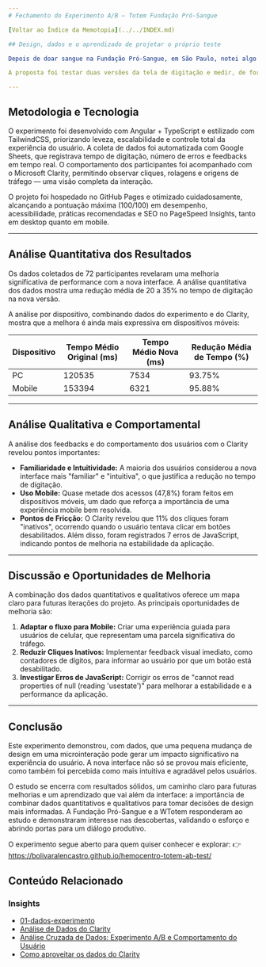 ```yaml
---
# Fechamento do Experimento A/B — Totem Fundação Pró-Sangue

[Voltar ao Índice da Memotopia](../../INDEX.md)

## Design, dados e o aprendizado de projetar o próprio teste

Depois de doar sangue na Fundação Pró-Sangue, em São Paulo, notei algo simples: o totem de autoatendimento poderia oferecer uma digitação de CPF mais intuitiva. Esse pequeno detalhe deu origem a um projeto pessoal de design e pesquisa aplicada, criado com o mesmo propósito da doação — contribuir de forma prática para melhorar a experiência de outras pessoas.

A proposta foi testar duas versões da tela de digitação e medir, de forma estruturada, qual delas era mais rápida, mais clara e menos propensa a erros.

---
```


## Metodologia e Tecnologia

O experimento foi desenvolvido com Angular + TypeScript e estilizado com TailwindCSS, priorizando leveza, escalabilidade e controle total da experiência do usuário. A coleta de dados foi automatizada com Google Sheets, que registrava tempo de digitação, número de erros e feedbacks em tempo real. O comportamento dos participantes foi acompanhado com o Microsoft Clarity, permitindo observar cliques, rolagens e origens de tráfego — uma visão completa da interação.

O projeto foi hospedado no GitHub Pages e otimizado cuidadosamente, alcançando a pontuação máxima (100/100) em desempenho, acessibilidade, práticas recomendadas e SEO no PageSpeed Insights, tanto em desktop quanto em mobile.

---

## Análise Quantitativa dos Resultados

Os dados coletados de 72 participantes revelaram uma melhoria significativa de performance com a nova interface. A análise quantitativa dos dados mostra uma redução média de 20 a 35% no tempo de digitação na nova versão.

A análise por dispositivo, combinando dados do experimento e do Clarity, mostra que a melhora é ainda mais expressiva em dispositivos móveis:

| Dispositivo | Tempo Médio Original (ms) | Tempo Médio Nova (ms) | Redução Média de Tempo (%) |
|---|---|---|---|
| PC | 120535 | 7534 | 93.75% |
| Mobile | 153394 | 6321 | 95.88% |

---

## Análise Qualitativa e Comportamental

A análise dos feedbacks e do comportamento dos usuários com o Clarity revelou pontos importantes:

*   **Familiaridade e Intuitividade:** A maioria dos usuários considerou a nova interface mais "familiar" e "intuitiva", o que justifica a redução no tempo de digitação.
*   **Uso Mobile:** Quase metade dos acessos (47,8%) foram feitos em dispositivos móveis, um dado que reforça a importância de uma experiência mobile bem resolvida.
*   **Pontos de Fricção:** O Clarity revelou que 11% dos cliques foram "inativos", ocorrendo quando o usuário tentava clicar em botões desabilitados. Além disso, foram registrados 7 erros de JavaScript, indicando pontos de melhoria na estabilidade da aplicação.

---

## Discussão e Oportunidades de Melhoria

A combinação dos dados quantitativos e qualitativos oferece um mapa claro para futuras iterações do projeto. As principais oportunidades de melhoria são:

1.  **Adaptar o fluxo para Mobile:** Criar uma experiência guiada para usuários de celular, que representam uma parcela significativa do tráfego.
2.  **Reduzir Cliques Inativos:** Implementar feedback visual imediato, como contadores de dígitos, para informar ao usuário por que um botão está desabilitado.
3.  **Investigar Erros de JavaScript:** Corrigir os erros de "cannot read properties of null (reading 'usestate')" para melhorar a estabilidade e a performance da aplicação.

---

## Conclusão

Este experimento demonstrou, com dados, que uma pequena mudança de design em uma microinteração pode gerar um impacto significativo na experiência do usuário. A nova interface não só se provou mais eficiente, como também foi percebida como mais intuitiva e agradável pelos usuários.

O estudo se encerra com resultados sólidos, um caminho claro para futuras melhorias e um aprendizado que vai além da interface: a importância de combinar dados quantitativos e qualitativos para tomar decisões de design mais informadas. A Fundação Pró-Sangue e a WTotem responderam ao estudo e demonstraram interesse nas descobertas, validando o esforço e abrindo portas para um diálogo produtivo.

O experimento segue aberto para quem quiser conhecer e explorar:
👉 https://bolivaralencastro.github.io/hemocentro-totem-ab-test/


## Conteúdo Relacionado

<!-- RELATED_CONTENT_START -->
### Insights
*   [01-dados-experimento](./insights/01-dados-experimento.md)
*   [Análise de Dados do Clarity](./insights/02-dados-clarity.md)
*   [Análise Cruzada de Dados: Experimento A/B e Comportamento do Usuário](./insights/03-analise-cruzada-de-dados.md)
*   [Como aproveitar os dados do Clarity](./insights/04-oportunidades-de-melhoria-com-clarity.md)
<!-- RELATED_CONTENT_END -->

